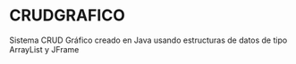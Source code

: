 # CRUDGRAFICO
Sistema CRUD Gráfico creado en Java usando estructuras de datos de tipo ArrayList y JFrame
